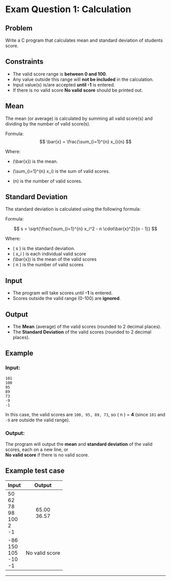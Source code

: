 # Exam Question 1: Calculation

## Problem
Write a C program that calculates mean and standard deviation of students score.

## Constraints
- The valid score range is **between 0 and 100**.
- Any value outside this range will **not be included** in the calculation.
- Input value(s) is/are accepted **until -1** is entered.
- If there is no valid score **No valid score** should be printed out.

## Mean
The mean (or average) is calculated by summing all valid score(s) and dividing by the number of valid score(s).

Formula:
$$
\bar{x} = \frac{\sum_{i=1}^{n} x_i}{n}
$$

Where:
- \(\bar{x}\) is the mean.

- \(\sum_{i=1}^{n} x_i\) is the sum of valid scores.
- \(n\) is the number of valid scores.


## Standard Deviation
The standard deviation is calculated using the following formula:

Formula:

$$
s = \sqrt{\frac{\sum_{i=1}^{n} x_i^2 - n \cdot\bar{x}^2}{n - 1}}
$$

Where:
- \( s \) is the standard deviation.
- \( x_i \) is each individual valid score
- \(\bar{x}\) is the mean of the valid scores
- \( n \) is the number of valid scores


## Input
- The program will take scores until **-1** is entered.
- Scores outside the valid range (0-100) are **ignored**.

## Output
- The **Mean** (average) of the valid scores (rounded to 2 decimal places).
- The **Standard Deviation** of the valid scores (rounded to 2 decimal places).

## Example
### Input:
```
101
100
95
89
73
-9
-1
```
In this case, the valid scores are `100, 95, 89, 73`, so \( n \) = **4** (since `101` and `-9` are outside the valid range).

### Output:
The program will output the **mean** and **standard deviation** of the valid scores, each on a new line, or<br> **No valid score** if there is no valid score.


## Example test case

| Input | Output |
|:-----------|:------------:|
| 50<br>62<br>78<br>98<br>100<br>2<br>-1       | 65.00<br>36.57     |
| -86<br>150<br>105<br>-10<br>-1|   No valid score |

---

<!-- 
Test case 1
Input:
0
100
50
75
25
-1

Output:
50.00
37.53

Test case 2
Input:
-10
150
-50
200
999
-1

Output:
No valid score

Test case 3
Input:
1
2
3
4
5
6
7
9
10
-1

Output:
5.50
3.03

Test case 4
Input:
0
0
0
100
50
-1

Output:
30.00
44.72

Test case 5
Input:
-10
50
101
80
-5
99
-1

Output:
76.33
20.08

 -->